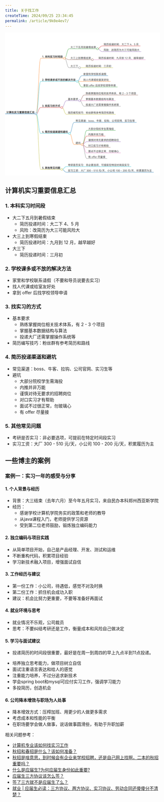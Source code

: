 ```yaml
---
title: 关于找工作
createTime: 2024/09/25 23:34:45
permalink: /article/9k0e4ev7/
---
```

![image-20240925213332081](./关于找工作.assets/image-20240925213332081.png)

## **计算机实习重要信息汇总**

### **1. 本科实习时间段**

- 大二下五月到暑假结束
	- 简历投递时间：大二下 4、5 月
	- 风险：改简历为大三可能风险大
- 大三上到寒假结束
	- 简历投递时间：九月到 12 月，越早越好
- 大三下
	- 简历投递时间：三月初

### **2. 学校课多或不放的解决方法**

- 家里和学校联系请假（不要和导员说要去实习）
- 找人代课或给室友好处
- 拿到 offer 后找学校领导申请

### **3. 找实习的方式**

- 基本要求
	- 熟练掌握岗位相关技术体系，有 2 - 3 个项目
	- 掌握基本数据结构与算法
	- 投递大厂还需掌握操作系统等
- 简历编写技巧：粉丝群有参考简历和路线

### **4. 简历投递渠道和避坑**

- 常见渠道：boss、牛客、拉钩、公司官网、实习生等
- 避坑
	- 大部分院校学生需海投
	- 内推并非万能
	- 谨慎对待无要求的招聘岗位
	- 对口实习才有帮助
	- 面试不过很正常，勿玻璃心
	- 有 offer 尽量接

### **5. 其他常见问题**

- 考研是否实习：非必要选项，可提前在特定时间段实习
- 实习工资：大厂 300 - 510 元/天，小公司 100 - 200 元/天，积累履历为主



## 一些博主的案例

### 案例一：**实习一年的感受与分享**

#### **1. 个人背景与经历**

- 背景：大三结束（去年六月）至今年五月实习，来自民办本科郑州西亚斯学院
- 经历：
	- 感谢学校计算机学院务实的政策和老师的教导
	- 从java课程入门，老师提供学习资源
	- 受到第二位老师鼓励，锻炼独立编码能力

#### **2. 独立编码与项目实践**

- 从简单项目开始，自己是产品经理、开发、测试和运维
- 不断重构代码，积累项目经验
- 学习新技术融入项目，增强面试自信

#### **3. 工作经历与建议**

- 第一份工作：小公司，待遇低，感觉不对及时换
- 第二份工作：抓住机会成功入职
- 建议：机会比努力更重要，不要等准备好再面试

#### **4. 就业环境与思考**

- 就业情况不乐观，公司裁员
- 思考：不要纠结考研还是工作，衡量成本和风险自己做决定

#### **5. 学习与面试建议**

* 投递简历的时间段很重要，最好是在周一到周四的早上九点半到11点投递。

- 培养独立思考能力，做项目树立自信
- 面试注重语言表达和给人的感觉
- 注重能力培养，不过分追求新技术
- 学会spring boot和mysql可应付实习工作，强调学习能力
- 多投简历，创造机会

#### **6. 公司降本增效与职场为人处事**

- 降本增效方式：压榨加班、用更少的人做更多需求
- 考虑成本和性能的平衡
- 在职场要学会做人做事，说话做事圆滑些，有助于升职加薪

相关问题参考：

* [计算机专业该如何找实习工作](https://zhuanlan.zhihu.com/p/337349223)
* [秋招和春招是什么？该如何准备？](https://zhuanlan.zhihu.com/p/288229812)
* [秋招是啥意思，到时候会有企业来学校招聘，还是自己网上找啊，二本的秋招重要吗？](https://www.zhihu.com/question/463106191)
* [什么是应届生?为何应届生身份如此重要?](https://zhuanlan.zhihu.com/p/103694344)
* [应届生三方协议该怎么签？](https://zhuanlan.zhihu.com/p/149609479)
* [签了三方就不是应届生了么？](https://new.qq.com/rain/a/20231118A077EK00)
* [就业 | 应届生必读：三方协议、两方协议、实习协议、劳动合同还傻傻分不清楚？](https://www.bilibili.com/read/cv10413370/)
